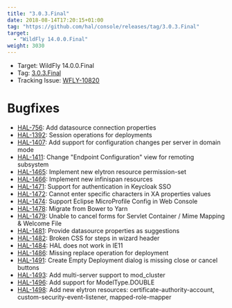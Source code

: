 ```yaml
---
title: "3.0.3.Final"
date: 2018-08-14T17:20:15+01:00
tag: "https://github.com/hal/console/releases/tag/3.0.3.Final"
target: 
  - "WildFly 14.0.0.Final"
weight: 3030
---
```

- Target: WildFly 14.0.0.Final
- Tag: [3.0.3.Final](https://github.com/hal/console/releases/tag/3.0.3.Final)
- Tracking Issue: [WFLY-10820](https://issues.jboss.org/browse/WFLY-10820)

# Bugfixes

- [HAL-756](https://issues.jboss.org/browse/HAL-756): Add datasource connection properties
- [HAL-1392](https://issues.jboss.org/browse/HAL-1392): Session operations for deployments
- [HAL-1407](https://issues.jboss.org/browse/HAL-1407): Add support for configuration changes per server in domain mode
- [HAL-1411](https://issues.jboss.org/browse/HAL-1411): Change "Endpoint Configuration" view for remoting subsystem
- [HAL-1465](https://issues.jboss.org/browse/HAL-1465): Implement new elytron resource permission-set
- [HAL-1466](https://issues.jboss.org/browse/HAL-1466): Implement new infinispan resources
- [HAL-1471](https://issues.jboss.org/browse/HAL-1471): Support for authentication in Keycloak SSO
- [HAL-1472](https://issues.jboss.org/browse/HAL-1472): Cannot enter specific characters in XA properties values
- [HAL-1474](https://issues.jboss.org/browse/HAL-1474): Support Eclipse MicroProfile Config in Web Console
- [HAL-1478](https://issues.jboss.org/browse/HAL-1478): Migrate from Bower to Yarn
- [HAL-1479](https://issues.jboss.org/browse/HAL-1479): Unable to cancel forms for Servlet Container / Mime Mapping & Welcome File
- [HAL-1481](https://issues.jboss.org/browse/HAL-1481): Provide datasource properties as suggestions
- [HAL-1482](https://issues.jboss.org/browse/HAL-1482): Broken CSS for steps in wizard header
- [HAL-1484](https://issues.jboss.org/browse/HAL-1484): HAL does not work in IE11
- [HAL-1486](https://issues.jboss.org/browse/HAL-1486): Missing replace operation for deployment
- [HAL-1491](https://issues.jboss.org/browse/HAL-1491): Create Empty Deployment dialog is missing close or cancel buttons
- [HAL-1493](https://issues.jboss.org/browse/HAL-1493): Add multi-server support to mod_cluster
- [HAL-1496](https://issues.jboss.org/browse/HAL-1496): Add support for ModelType.DOUBLE
- [HAL-1498](https://issues.jboss.org/browse/HAL-1498): Add new elytron resources: certificate-authority-account, custom-security-event-listener, mapped-role-mapper
